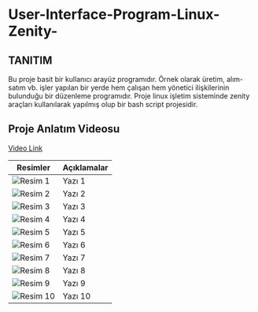 # User-Interface-Program-Linux-Zenity-

## TANITIM ##
<p>Bu proje basit bir kullanıcı arayüz programıdır. Örnek olarak üretim, alım-satım vb. işler yapılan bir yerde hem çalışan 
hem yönetici ilişkilerinin bulunduğu bir düzenleme programıdır. Proje linux işletim sisteminde zenity araçları kullanılarak
yapılmış olup bir bash script projesidir.  

## Proje Anlatım Videosu ##

<a href="https://www.youtube.com/watch?v=7u9adS8mX90">Video Link</a>

<table>
        <thead>
            <tr>
                <th>Resimler</th>
                <th>Açıklamalar</th>
            </tr>
        </thead>
        <tbody>
            <!-- 10 Satır -->
            <tr>
                <td><img src="https://github.com/user-attachments/assets/bb077fda-b194-41ba-8cef-1277d479f3bd" alt="Resim 1"></td>
                <td>Yazı 1</td>
            </tr>
            <tr>
                <td><img src="https://github.com/user-attachments/assets/2400f662-0ec0-4c13-93e3-743fe7ad4549" alt="Resim 2"></td>
                <td>Yazı 2</td>
            </tr>
            <tr>
                <td><img src="https://github.com/user-attachments/assets/a7510479-4377-4f6e-8c8e-9240a01949dd" alt="Resim 3"></td>
                <td>Yazı 3</td>
            </tr>
            <tr>
                <td><img src="https://github.com/user-attachments/assets/75e06dc1-3ea7-4557-a60d-30a575e6b284" alt="Resim 4"></td>
                <td>Yazı 4</td>
            </tr>
            <tr>
                <td><img src="https://github.com/user-attachments/assets/181a0b4d-3578-42ef-ba0c-a0d905a35bf9" alt="Resim 5"></td>
                <td>Yazı 5</td>
            </tr>
            <tr>
                <td><img src="https://github.com/user-attachments/assets/19da76f3-30b1-42d8-8090-e3a9913ce47c" alt="Resim 6"></td>
                <td>Yazı 6</td>
            </tr>
            <tr>
                <td><img src="https://github.com/user-attachments/assets/ee14f157-e513-4164-99a5-8431bb77ccb8" alt="Resim 7"></td>
                <td>Yazı 7</td>
            </tr>
            <tr>
                <td><img src="https://github.com/user-attachments/assets/9af8e969-9805-4f18-913e-d20a4c5c2cb5" alt="Resim 8"></td>
                <td>Yazı 8</td>
            </tr>
            <tr>
                <td><img src="https://github.com/user-attachments/assets/bebf01be-1c72-44e7-86ba-7d8d475bf91f" alt="Resim 9"></td>
                <td>Yazı 9</td>
            </tr>
            <tr>
                <td><img src="https://via.placeholder.com/100" alt="Resim 10"></td>
                <td>Yazı 10</td>
            </tr>
        </tbody>
    </table>